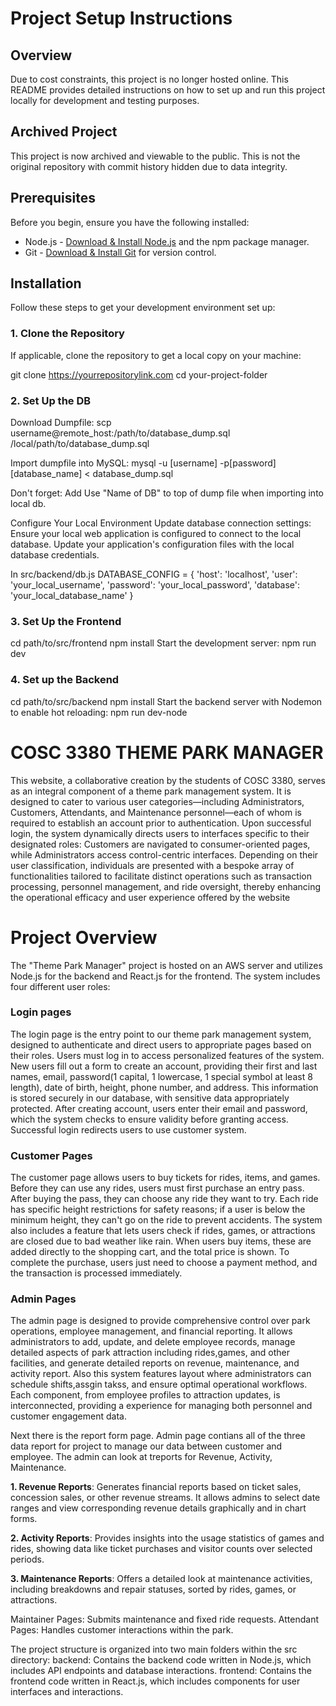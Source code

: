 # Project Setup Instructions

## Overview

Due to cost constraints, this project is no longer hosted online. This README provides detailed instructions on how to set up and run this project locally for development and testing purposes.

## Archived Project

This project is now archived and viewable to the public. This is not the original repository with commit history hidden due to data integrity. 

## Prerequisites

Before you begin, ensure you have the following installed:
- Node.js - [Download & Install Node.js](https://nodejs.org/en/download/) and the npm package manager.
- Git - [Download & Install Git](https://git-scm.com/downloads) for version control.

## Installation

Follow these steps to get your development environment set up:

### 1. Clone the Repository

If applicable, clone the repository to get a local copy on your machine:

git clone https://yourrepositorylink.com
cd your-project-folder

### 2. Set Up the DB
Download Dumpfile: scp username@remote_host:/path/to/database_dump.sql /local/path/to/database_dump.sql

Import dumpfile into MySQL: mysql -u [username] -p[password] [database_name] < database_dump.sql

Don't forget: Add Use "Name of DB" to top of dump file when importing into local db. 

Configure Your Local Environment
Update database connection settings:
Ensure your local web application is configured to connect to the local database. Update your application's configuration files with the local database credentials.

In src/backend/db.js
 DATABASE_CONFIG = {
'host': 'localhost',
'user': 'your_local_username',
'password': 'your_local_password',
'database': 'your_local_database_name'
}


### 3. Set Up the Frontend

cd path/to/src/frontend
npm install
Start the development server: npm run dev


### 4. Set up the Backend

cd path/to/src/backend
npm install
Start the backend server with Nodemon to enable hot reloading: npm run dev-node


# COSC 3380 THEME PARK MANAGER
This website, a collaborative creation by the students of COSC 3380, serves as an integral component of a theme park management system. It is designed to cater to various user categories—including Administrators, Customers, Attendants, and Maintenance personnel—each of whom is required to establish an account prior to authentication. Upon successful login, the system dynamically directs users to interfaces specific to their designated roles: Customers are navigated to consumer-oriented pages, while Administrators access control-centric interfaces. Depending on their user classification, individuals are presented with a bespoke array of functionalities tailored to facilitate distinct operations such as transaction processing, personnel management, and ride oversight, thereby enhancing the operational efficacy and user experience offered by the website

# Project Overview
The "Theme Park Manager" project is hosted on an AWS server and utilizes Node.js for the backend and React.js for the frontend. The system includes four different user roles:

### Login pages
The login page is the entry point to our theme park management system, designed to authenticate and direct users to appropriate pages based on their roles. Users must log in to access personalized features of the system. New users fill out a form to create an account, providing their first and last names, email, password(1 capital, 1 lowercase, 1 special symbol at least 8 length), date of birth, height, phone number, and address. This information is stored securely in our database, with sensitive data appropriately protected. After creating account, users enter their email and password, which the system checks to ensure validity before granting access. Successful login redirects users to use customer system.

### Customer Pages
The customer page allows users to buy tickets for rides, items, and games. Before they can use any rides, users must first purchase an entry pass. After buying the pass, they can choose any ride they want to try. Each ride has specific height restrictions for safety reasons; if a user is below the minimum height, they can't go on the ride to prevent accidents. The system also includes a feature that lets users check if rides, games, or attractions are closed due to bad weather like rain. When users buy items, these are added directly to the shopping cart, and the total price is shown. To complete the purchase, users just need to choose a payment method, and the transaction is processed immediately.

### Admin Pages
The admin page is designed to provide comprehensive control over park operations, employee management, and financial reporting. It allows administrators to add, update, and delete employee records, manage detailed aspects of park attraction including rides,games, and other facilities, and generate detailed reports on revenue, maintenance, and activity report. Also this system features layout where administrators can schedule shifts,assgin takss, and ensure optimal operational workflows. Each component, from employee profiles to attraction updates, is interconnected, providing a experience for managing both personnel and customer engagement data.

Next there is the report form page. Admin page contians all of the three data report for project to manage our data between customer and employee. The admin can look at treports for Revenue, Activity, Maintenance.

   **1. Revenue Reports**: Generates financial reports based on ticket sales, concession sales, or other revenue streams. It allows admins to select date ranges and view corresponding revenue details 
    graphically and in chart forms.
    
   **2. Activity Reports**: Provides insights into the usage statistics of games and rides, showing data like ticket purchases and visitor counts over selected periods.
   
   **3. Maintenance Reports**: Offers a detailed look at maintenance activities, including breakdowns and repair statuses, sorted by rides, games, or attractions.

Maintainer Pages: Submits maintenance and fixed ride requests.
Attendant Pages: Handles customer interactions within the park.

The project structure is organized into two main folders within the src directory:
backend: Contains the backend code written in Node.js, which includes API endpoints and database interactions.
frontend: Contains the frontend code written in React.js, which includes components for user interfaces and interactions.
